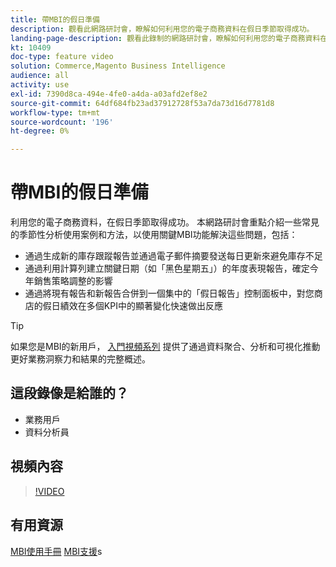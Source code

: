 ```yaml
---
title: 帶MBI的假日準備
description: 觀看此網路研討會，瞭解如何利用您的電子商務資料在假日季節取得成功。
landing-page-description: 觀看此錄制的網路研討會，瞭解如何利用您的電子商務資料在假日季節取得成功。
kt: 10409
doc-type: feature video
solution: Commerce,Magento Business Intelligence
audience: all
activity: use
exl-id: 7390d8ca-494e-4fe0-a4da-a03afd2ef8e2
source-git-commit: 64df684fb23ad37912728f53a7da73d16d7781d8
workflow-type: tm+mt
source-wordcount: '196'
ht-degree: 0%

---
```


# 帶MBI的假日準備

利用您的電子商務資料，在假日季節取得成功。 本網路研討會重點介紹一些常見的季節性分析使用案例和方法，以使用關鍵MBI功能解決這些問題，包括：

- 通過生成新的庫存跟蹤報告並通過電子郵件摘要發送每日更新來避免庫存不足
- 通過利用計算列建立關鍵日期（如「黑色星期五」）的年度表現報告，確定今年銷售策略調整的影響
- 通過將現有報告和新報告合併到一個集中的「假日報告」控制面板中，對您商店的假日績效在多個KPI中的顯著變化快速做出反應

>[!TIP]
>
>如果您是MBI的新用戶， [入門視頻系列](./../1-overview.md) 提供了通過資料聚合、分析和可視化推動更好業務洞察力和結果的完整概述。

## 這段錄像是給誰的？

- 業務用戶
- 資料分析員

## 視頻內容

>[!VIDEO](https://video.tv.adobe.com/v/342496?quality=12&learn=on)

## 有用資源

[MBI使用手冊](https://docs.magento.com/mbi/)
[MBI支援](https://support.magento.com/hc/en-us/articles/360016730811)s
